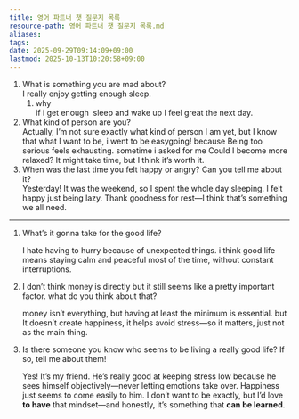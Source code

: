 ```yaml
---
title: 영어 파트너 챗 질문지 목록
resource-path: 영어 파트너 챗 질문지 목록.md
aliases:
tags:
date: 2025-09-29T09:14:09+09:00
lastmod: 2025-10-13T10:20:58+09:00
---
```

1. What is something you are mad about?  
   I really enjoy getting enough sleep.
	1. why  
	   if i get enough  sleep and wake up I feel great the next day.
2. What kind of person are you?  
   Actually, I’m not sure exactly what kind of person I am yet, but I know that what I want to be, i went to be easygoing! because Being too serious feels exhausting. sometime i asked for me Could I become more relaxed? It might take time, but I think it’s worth it.
3. When was the last time you felt happy or angry? Can you tell me about it?  
   Yesterday! It was the weekend, so I spent the whole day sleeping. I felt happy just being lazy. Thank goodness for rest—I think that’s something we all need.





---



1. What’s it gonna take for the good life?
   
   
   I hate having to hurry because of unexpected things. i think good life means staying calm and peaceful most of the time, without constant interruptions.
   
   
1. I don’t think money is directly but it still seems like a pretty important factor. what do you think about that?
   
   money isn’t everything, but having at least the minimum is essential. but It doesn’t create happiness, it helps avoid stress—so it matters, just not as the main thing.
   
   
1. Is there someone you know who seems to be living a really good life? If so, tell me about them!
   
   Yes! It’s my friend. He’s really good at keeping stress low because he sees himself objectively—never letting emotions take over. Happiness just seems to come easily to him.
   I don’t want to be exactly, but I’d love **to have** that mindset—and honestly, it’s something that **can be learned**.

